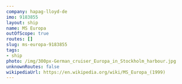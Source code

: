 ```yaml
---
company: hapag-lloyd-de
imo: 9183855
layout: ship
name: MS Europa
outOfScope: true
routes: []
slug: ms-europa-9183855
tags:
- ship
photo: /img/300px-German_cruiser_Europa_in_Stockholm_harbour.jpg
unknownRoutes: false
wikipediaUrl: https://en.wikipedia.org/wiki/MS_Europa_(1999)
---
```

